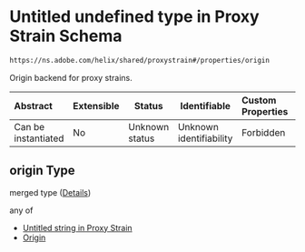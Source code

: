 # Untitled undefined type in Proxy Strain Schema

```txt
https://ns.adobe.com/helix/shared/proxystrain#/properties/origin
```

Origin backend for proxy strains.


| Abstract            | Extensible | Status         | Identifiable            | Custom Properties | Additional Properties | Access Restrictions | Defined In                                                                  |
| :------------------ | ---------- | -------------- | ----------------------- | :---------------- | --------------------- | ------------------- | --------------------------------------------------------------------------- |
| Can be instantiated | No         | Unknown status | Unknown identifiability | Forbidden         | Allowed               | none                | [proxystrain.schema.json\*](proxystrain.schema.json "open original schema") |

## origin Type

merged type ([Details](proxystrain-properties-origin.md))

any of

-   [Untitled string in Proxy Strain](proxystrain-properties-origin-anyof-0.md "check type definition")
-   [Origin](proxystrain-properties-origin-anyof-origin.md "check type definition")
